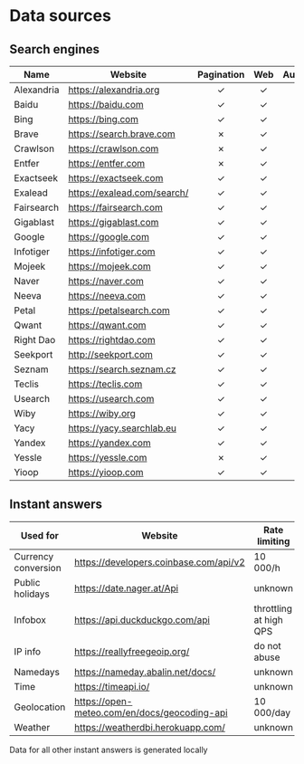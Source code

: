 # Data sources

## Search engines

Name | Website | Pagination | Web | Autocomplete
-----|---------|:----------:|:---:|:-----------:
Alexandria | https://alexandria.org | &check; | &check; | &cross;
Baidu | https://baidu.com | &check; | &check; | &cross;
Bing | https://bing.com | &check; | &check; | &cross;
Brave | https://search.brave.com | &cross; | &check; | &cross;
Crawlson | https://crawlson.com | &cross; | &check; | &cross;
Entfer | https://entfer.com | &cross; | &check; | &cross;
Exactseek | https://exactseek.com | &check; | &check; | &cross;
Exalead | https://exalead.com/search/ | &check; | &check; | &cross;
Fairsearch | https://fairsearch.com | &check; | &check; | &cross;
Gigablast | https://gigablast.com | &check; | &check; | &cross;
Google | https://google.com | &check; | &check; | &cross;
Infotiger | https://infotiger.com | &check; | &check; | &cross;
Mojeek | https://mojeek.com | &check; | &check; | &cross;
Naver | https://naver.com | &check; | &check; | &cross;
Neeva | https://neeva.com | &check; | &check; | &cross;
Petal | https://petalsearch.com | &check; | &check; | &cross;
Qwant | https://qwant.com | &check; | &check; | &cross;
Right Dao | https://rightdao.com | &check; | &check; | &cross;
Seekport | http://seekport.com | &check; | &check; | &cross;
Seznam | https://search.seznam.cz | &check; | &check; | &cross;
Teclis | https://teclis.com | &check; | &check; | &cross;
Usearch | https://usearch.com | &check; | &check; | &cross;
Wiby | https://wiby.org | &check; | &check; | &cross;
Yacy | https://yacy.searchlab.eu | &check; | &check; | &cross;
Yandex | https://yandex.com | &check; | &check; | &cross;
Yessle | https://yessle.com | &cross; | &check; | &cross;
Yioop | https://yioop.com | &check; | &check; | &cross;

## Instant answers

Used for | Website | Rate limiting
 --- | --- | ---
Currency conversion | https://developers.coinbase.com/api/v2 | 10 000/h
Public holidays | https://date.nager.at/Api | unknown
Infobox | https://api.duckduckgo.com/api | throttling at high QPS
IP info | https://reallyfreegeoip.org/ | do not abuse
Namedays | https://nameday.abalin.net/docs/ | unknown
Time | https://timeapi.io/ | unknown
Geolocation | https://open-meteo.com/en/docs/geocoding-api | 10 000/day
Weather | https://weatherdbi.herokuapp.com/ | unknown

Data for all other instant answers is generated locally
